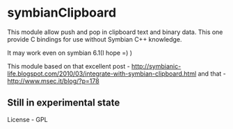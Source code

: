 # symbianClipboard
This module allow push and pop in clipboard text and binary data. This one provide C bindings for use without Symbian C++ knowledge.

It may work even on symbian 6.1(I hope =) )

This module based on that excellent post - http://symbianic-life.blogspot.com/2010/03/integrate-with-symbian-clipboard.html and that - http://www.msec.it/blog/?p=178

## Still in experimental state

License - GPL
